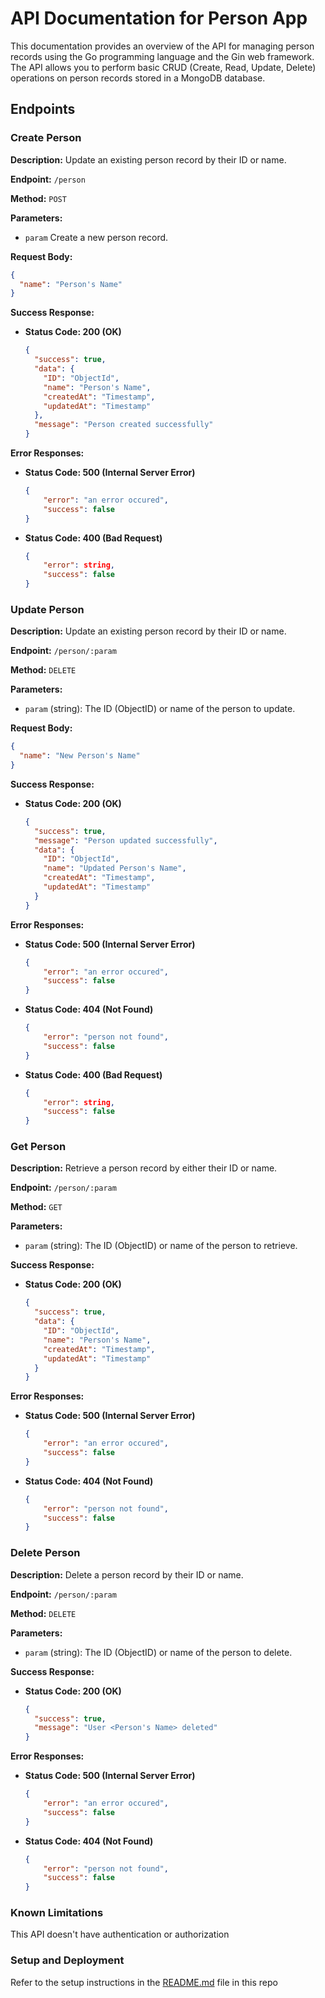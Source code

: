 # API Documentation for Person App

This documentation provides an overview of the API for managing person records using the Go programming language and the Gin web framework. The API allows you to perform basic CRUD (Create, Read, Update, Delete) operations on person records stored in a MongoDB database.

## Endpoints


### Create Person
**Description:** Update an existing person record by their ID or name.

**Endpoint:** `/person`

**Method:** `POST`

**Parameters:**
- `param` Create a new person record.

**Request Body:**
  ```json
  {
    "name": "Person's Name"
  }
  ```
**Success Response:**
  - **Status Code: 200 (OK)**
    ```json
    {
      "success": true,
      "data": {
        "ID": "ObjectId",
        "name": "Person's Name",
        "createdAt": "Timestamp",
        "updatedAt": "Timestamp"
      },
      "message": "Person created successfully"
    }
    ```
**Error Responses:**
  - **Status Code: 500 (Internal Server Error)**
    ```json
    {
        "error": "an error occured",
        "success": false
    }
    ```
  - **Status Code: 400 (Bad Request)**
    ```json
    {
        "error": string,
        "success": false
    }
    ```

    

### Update Person
**Description:** Update an existing person record by their ID or name.

**Endpoint:** `/person/:param`

**Method:** `DELETE`

**Parameters:**
- `param` (string): The ID (ObjectID) or name of the person to update.

**Request Body:**
  ```json
  {
    "name": "New Person's Name"
  }
  ```
**Success Response:**
  - **Status Code: 200 (OK)**
    ```json
    {
      "success": true,
      "message": "Person updated successfully",
      "data": {
        "ID": "ObjectId",
        "name": "Updated Person's Name",
        "createdAt": "Timestamp",
        "updatedAt": "Timestamp"
      }
    }
    ```
**Error Responses:**
  - **Status Code: 500 (Internal Server Error)**
    ```json
    {
        "error": "an error occured",
        "success": false
    }
    ```
  - **Status Code: 404 (Not Found)**
    ```json
    {
        "error": "person not found",
        "success": false
    }
    ```
  - **Status Code: 400 (Bad Request)**
    ```json
    {
        "error": string,
        "success": false
    }
    ```


### Get Person
**Description:** Retrieve a person record by either their ID or name.

**Endpoint:** `/person/:param`

**Method:** `GET`

**Parameters:**
- `param` (string): The ID (ObjectID) or name of the person to retrieve.

**Success Response:**
  - **Status Code: 200 (OK)**
    ```json
    {
      "success": true,
      "data": {
        "ID": "ObjectId",
        "name": "Person's Name",
        "createdAt": "Timestamp",
        "updatedAt": "Timestamp"
      }
    }
    ```
**Error Responses:**
  - **Status Code: 500 (Internal Server Error)**
    ```json
    {
        "error": "an error occured",
        "success": false
    }
    ```
  - **Status Code: 404 (Not Found)**
    ```json
    {
        "error": "person not found",
        "success": false
    }
    ```



### Delete Person
**Description:** Delete a person record by their ID or name.

**Endpoint:** `/person/:param`

**Method:** `DELETE`

**Parameters:**
- `param` (string): The ID (ObjectID) or name of the person to delete.

**Success Response:**
  - **Status Code: 200 (OK)**
    ```json
    {
      "success": true,
      "message": "User <Person's Name> deleted"
    }
    ```
**Error Responses:**
  - **Status Code: 500 (Internal Server Error)**
    ```json
    {
        "error": "an error occured",
        "success": false
    }
    ```
  - **Status Code: 404 (Not Found)**
    ```json
    {
        "error": "person not found",
        "success": false
    }
    ```

### Known Limitations
This API doesn't have authentication or authorization

### Setup and Deployment
Refer to the setup instructions in the [README.md](https://github.com/usmahm/HNG_task_2/edit/master/README.md) file in this repo
